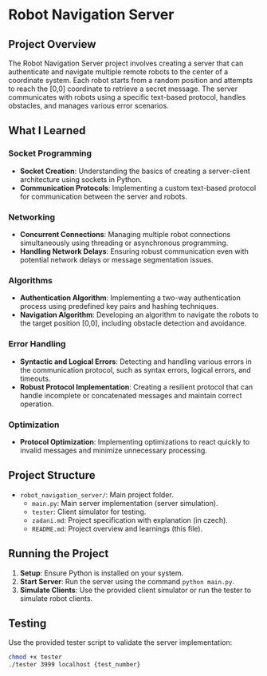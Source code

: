 # Robot Navigation Server

## Project Overview
The Robot Navigation Server project involves creating a server that can authenticate and navigate multiple remote robots to the center of a coordinate system. Each robot starts from a random position and attempts to reach the [0,0] coordinate to retrieve a secret message. The server communicates with robots using a specific text-based protocol, handles obstacles, and manages various error scenarios.

## What I Learned

### Socket Programming
- **Socket Creation**: Understanding the basics of creating a server-client architecture using sockets in Python.
- **Communication Protocols**: Implementing a custom text-based protocol for communication between the server and robots.

### Networking
- **Concurrent Connections**: Managing multiple robot connections simultaneously using threading or asynchronous programming.
- **Handling Network Delays**: Ensuring robust communication even with potential network delays or message segmentation issues.

### Algorithms
- **Authentication Algorithm**: Implementing a two-way authentication process using predefined key pairs and hashing techniques.
- **Navigation Algorithm**: Developing an algorithm to navigate the robots to the target position [0,0], including obstacle detection and avoidance.

### Error Handling
- **Syntactic and Logical Errors**: Detecting and handling various errors in the communication protocol, such as syntax errors, logical errors, and timeouts.
- **Robust Protocol Implementation**: Creating a resilient protocol that can handle incomplete or concatenated messages and maintain correct operation.

### Optimization
- **Protocol Optimization**: Implementing optimizations to react quickly to invalid messages and minimize unnecessary processing.

## Project Structure

- `robot_navigation_server/`: Main project folder.
  - `main.py`: Main server implementation (server simulation).
  - `tester`: Client simulator for testing.
  - `zadani.md`: Project specification with explanation (in czech).
  - `README.md`: Project overview and learnings (this file).

## Running the Project

1. **Setup**: Ensure Python is installed on your system.
2. **Start Server**: Run the server using the command `python main.py`.
3. **Simulate Clients**: Use the provided client simulator or run the tester to simulate robot clients.

## Testing

Use the provided tester script to validate the server implementation:
```bash
chmod +x tester
./tester 3999 localhost {test_number}
